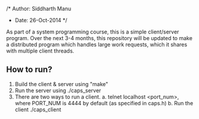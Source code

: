 /* Author: Siddharth Manu
 * Date: 26-Oct-2014
 */

As part of a system programming course, this is a simple client/server program. Over the next 3-4 months,
this repository will be updated to make a distributed program which handles large work requests, which it
shares with multiple client threads.

How to run?
-----------

1. Build the client & server using "make"
2. Run the server using ./caps_server
3. There are two ways to run a client.
	a. telnet localhost <port_num>, where PORT_NUM is 4444 by default (as specified in caps.h)
	b. Run the client ./caps_client
